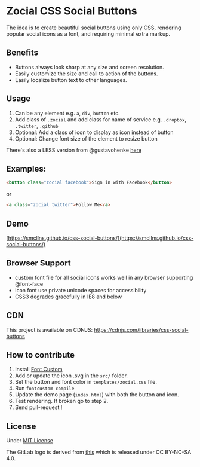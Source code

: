 # Zocial CSS Social Buttons

The idea is to create beautiful social buttons using only CSS, rendering popular social icons as a font, and requiring minimal extra markup.

## Benefits

- Buttons always look sharp at any size and screen resolution.
- Easily customize the size and call to action of the buttons.
- Easily localize button text to other languages.

## Usage

1. Can be any element e.g. `a`, `div`, `button` etc.
2. Add class of `.zocial` and add class for name of service e.g. `.dropbox`, `.twitter`, `.github`
3. Optional: Add a class of icon to display as icon instead of button
4. Optional: Change font size of the element to resize button

There's also a LESS version from @gustavohenke [here](https://github.com/gustavohenke/zocial-less)

## Examples:

```html
<button class="zocial facebook">Sign in with Facebook</button>
```

or

```html
<a class="zocial twitter">Follow Me</a>
```

## Demo
[https://smcllns.github.io/css-social-buttons/](https://smcllns.github.io/css-social-buttons/)

## Browser Support

- custom font file for all social icons works well in any browser supporting @font-face
- icon font use private unicode spaces for accessibility
- CSS3 degrades gracefully in IE8 and below

## CDN

This project is available on CDNJS:
https://cdnjs.com/libraries/css-social-buttons

## How to contribute

1. Install [Font Custom](https://github.com/FontCustom/fontcustom)
2. Add or update the icon .svg in the `src/` folder.
3. Set the button and font color in `templates/zocial.css` file.
4. Run `fontcustom compile`
5. Update the demo page (`index.html`) with both the button and icon.
6. Test rendering. If broken go to step 2.
7. Send pull-request !

## License

Under [MIT License](http://opensource.org/licenses/mit-license.php)

The GitLab logo is derived from [this](https://gitlab.com/gitlab-com/gitlab-artwork/blob/a3aaa39c184e49bb3a0ba0d8be74718b3d5b887b/logo/logo-square.svg) which is released under CC BY-NC-SA 4.0.
